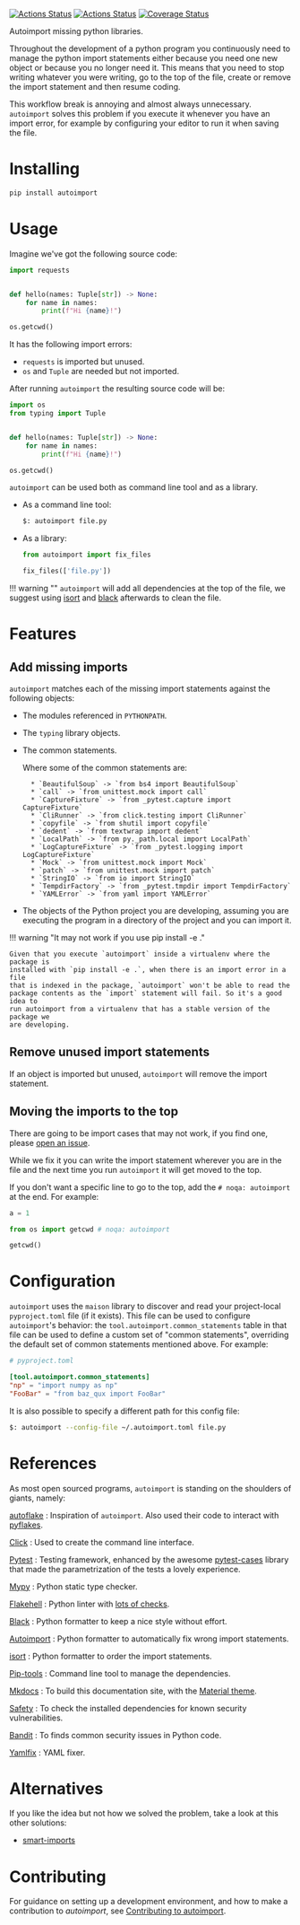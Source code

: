 [![Actions Status](https://github.com/lyz-code/autoimport/workflows/Tests/badge.svg)](https://github.com/lyz-code/autoimport/actions)
[![Actions Status](https://github.com/lyz-code/autoimport/workflows/Build/badge.svg)](https://github.com/lyz-code/autoimport/actions)
[![Coverage Status](https://coveralls.io/repos/github/lyz-code/autoimport/badge.svg?branch=master)](https://coveralls.io/github/lyz-code/autoimport?branch=master)

Autoimport missing python libraries.

Throughout the development of a python program you continuously need to manage
the python import statements either because you need one new object or because
you no longer need it. This means that you need to stop writing whatever you
were writing, go to the top of the file, create or remove the import statement
and then resume coding.

This workflow break is annoying and almost always unnecessary. `autoimport`
solves this problem if you execute it whenever you have an import error, for
example by configuring your editor to run it when saving the file.

# Installing

```bash
pip install autoimport
```

# Usage

Imagine we've got the following source code:

```python
import requests


def hello(names: Tuple[str]) -> None:
    for name in names:
        print(f"Hi {name}!")

os.getcwd()
```

It has the following import errors:

* `requests` is imported but unused.
* `os` and `Tuple` are needed but not imported.

After running `autoimport` the resulting source code will be:

```python
import os
from typing import Tuple


def hello(names: Tuple[str]) -> None:
    for name in names:
        print(f"Hi {name}!")

os.getcwd()
```

`autoimport` can be used both as command line tool and as a library.

* As a command line tool:

    ```bash
    $: autoimport file.py
    ```

* As a library:

    ```python
    from autoimport import fix_files

    fix_files(['file.py'])
    ```

!!! warning ""
    `autoimport` will add all dependencies at the top of the file, we suggest
    using [isort](https://pycqa.github.io/isort) and
    [black](https://black.readthedocs.io/en/stable/) afterwards to clean the
    file.

# Features

## Add missing imports

`autoimport` matches each of the missing import statements against the following
objects:

* The modules referenced in `PYTHONPATH`.
* The `typing` library objects.
* The common statements.

    Where some of the common statements are:

        * `BeautifulSoup` -> `from bs4 import BeautifulSoup`
        * `call` -> `from unittest.mock import call`
        * `CaptureFixture` -> `from _pytest.capture import CaptureFixture`
        * `CliRunner` -> `from click.testing import CliRunner`
        * `copyfile` -> `from shutil import copyfile`
        * `dedent` -> `from textwrap import dedent`
        * `LocalPath` -> `from py._path.local import LocalPath`
        * `LogCaptureFixture` -> `from _pytest.logging import LogCaptureFixture`
        * `Mock` -> `from unittest.mock import Mock`
        * `patch` -> `from unittest.mock import patch`
        * `StringIO` -> `from io import StringIO`
        * `TempdirFactory` -> `from _pytest.tmpdir import TempdirFactory`
        * `YAMLError` -> `from yaml import YAMLError`

* The objects of the Python project you are developing, assuming you are
    executing the program in a directory of the project and you can import it.

!!! warning "It may not work if you use pip install -e ."

    Given that you execute `autoimport` inside a virtualenv where the package is
    installed with `pip install -e .`, when there is an import error in a file
    that is indexed in the package, `autoimport` won't be able to read the
    package contents as the `import` statement will fail. So it's a good idea to
    run autoimport from a virtualenv that has a stable version of the package we
    are developing.

## Remove unused import statements

If an object is imported but unused, `autoimport` will remove the import
statement.

## Moving the imports to the top

There are going to be import cases that may not work, if you find one, please
[open an
issue](https://github.com/lyz-code/autoimport/issues/new?labels=bug&template=bug.md).

While we fix it you can write the import statement wherever you are in the file
and the next time you run `autoimport` it will get moved to the top.

If you don't want a specific line to go to the top, add the `# noqa: autoimport`
at the end. For example:

```python
a = 1

from os import getcwd # noqa: autoimport

getcwd()
```


# Configuration

`autoimport` uses the `maison` library to discover and read your project-local
`pyproject.toml` file (if it exists). This file can be used to configure
`autoimport`'s behavior: the `tool.autoimport.common_statements` table in that
file can be used to define a custom set of "common statements", overriding the
default set of common statements mentioned above. For example:

```toml
# pyproject.toml

[tool.autoimport.common_statements]
"np" = "import numpy as np"
"FooBar" = "from baz_qux import FooBar"
```

It is also possible to specify a different path for this config file:

```bash
$: autoimport --config-file ~/.autoimport.toml file.py
```


# References

As most open sourced programs, `autoimport` is standing on the shoulders of
giants, namely:

[autoflake](https://pypi.org/project/autoflake/)
: Inspiration of `autoimport`. Also used their code to interact with
[pyflakes](https://pypi.org/project/pyflakes/).

[Click](https://click.palletsprojects.com/)
: Used to create the command line interface.

[Pytest](https://docs.pytest.org/en/latest)
: Testing framework, enhanced by the awesome
    [pytest-cases](https://smarie.github.io/python-pytest-cases/) library that made
    the parametrization of the tests a lovely experience.

[Mypy](https://mypy.readthedocs.io/en/stable/)
: Python static type checker.

[Flakehell](https://github.com/life4/flakehell)
: Python linter with [lots of
    checks](https://lyz-code.github.io/blue-book/devops/flakehell/#plugins).

[Black](https://black.readthedocs.io/en/stable/)
: Python formatter to keep a nice style without effort.

[Autoimport](https://github.com/lyz-code/autoimport)
: Python formatter to automatically fix wrong import statements.

[isort](https://github.com/timothycrosley/isort)
: Python formatter to order the import statements.

[Pip-tools](https://github.com/jazzband/pip-tools)
: Command line tool to manage the dependencies.

[Mkdocs](https://www.mkdocs.org/)
: To build this documentation site, with the
[Material theme](https://squidfunk.github.io/mkdocs-material).

[Safety](https://github.com/pyupio/safety)
: To check the installed dependencies for known security vulnerabilities.

[Bandit](https://bandit.readthedocs.io/en/latest/)
: To finds common security issues in Python code.

[Yamlfix](https://github.com/lyz-code/yamlfix)
: YAML fixer.

# Alternatives

If you like the idea but not how we solved the problem, take a look at this
other solutions:

* [smart-imports](https://github.com/Tiendil/smart-imports)

# Contributing

For guidance on setting up a development environment, and how to make
a contribution to *autoimport*, see [Contributing to
autoimport](https://lyz-code.github.io/autoimport/contributing).
